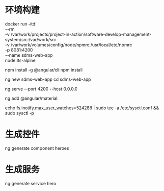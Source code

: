 # 环境构建
docker run -itd \
    --rm \
    -v /var/work/projects/project-in-action/software-develop-management-system/src:/var/work/src \
    -v /var/work/volumes/config/node/npmrc:/usr/local/etc/npmrc \
    -p 8081:4200 \
    --name sdms-web-app \
    node:lts-alpine

npm install -g @angular/cli
npm install

ng new sdms-web-app
cd sdms-web-app

ng serve --port 4200 --host 0.0.0.0



ng add @angular/material


echo fs.inotify.max_user_watches=524288 | sudo tee -a /etc/sysctl.conf && sudo sysctl -p

# 生成控件
ng generate component heroes

# 生成服务
ng generate service hero